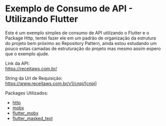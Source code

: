 # Exemplo de Consumo de API - Utilizando Flutter

Este é um exemplo simples de consumo de API utilizando o Flutter e o Package Http, tentei fazer ele em um padrão de organização da estrutura do projeto bem próximo ao Repository Pattern, ainda estou estudando um pouco estas camadas de estruturação do projeto mas mesmo assim espero que o exemplo ajude.

Link da API:<br>
<a href="https://receitaws.com.br/">https://receitaws.com.br/</a>

String da Url de Requisição:<br>
<a href="https://www.receitaws.com.br/v1/cnpj/[cnpj]">https://www.receitaws.com.br/v1/cnpj/[cnpj]</a>

Packages Utilizados:

<ul>
  <li><a href="https://pub.dev/packages/http">http</a></li>
  <li><a href="https://pub.dev/packages/mobx">mobx</a></li>
  <li><a href="https://pub.dev/packages/flutter_mobx">flutter_mobx</a></li>
  <li><a href="https://pub.dev/packages/flutter_masked_text">flutter_masked_text</a></li>
</ul>
